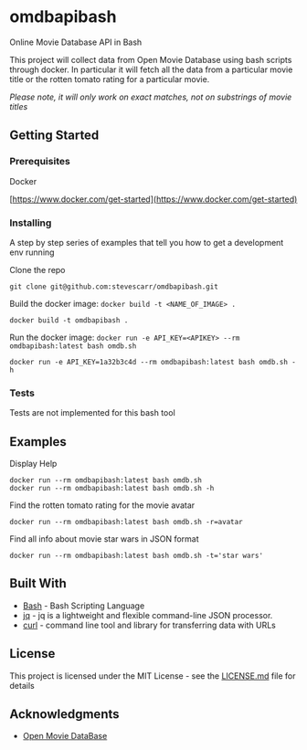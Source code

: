 # omdbapibash

Online Movie Database API in Bash

This project will collect data from Open Movie Database using bash scripts through docker. In particular it will fetch all the data from a particular movie title or the rotten tomato rating for a particular movie.

*Please note, it will only work on exact matches, not on substrings of movie titles*

## Getting Started

### Prerequisites

Docker

[https://www.docker.com/get-started](https://www.docker.com/get-started)

### Installing

A step by step series of examples that tell you how to get a development env running

Clone the repo

```
git clone git@github.com:stevescarr/omdbapibash.git
```

Build the docker image: `docker build -t <NAME_OF_IMAGE> .`

```
docker build -t omdbapibash .
```

Run the docker image: `docker run -e API_KEY=<APIKEY> --rm omdbapibash:latest bash omdb.sh`

```
docker run -e API_KEY=1a32b3c4d --rm omdbapibash:latest bash omdb.sh -h
```

### Tests

Tests are not implemented for this bash tool

## Examples

Display Help

```
docker run --rm omdbapibash:latest bash omdb.sh
docker run --rm omdbapibash:latest bash omdb.sh -h
```

Find the rotten tomato rating for the movie avatar

```
docker run --rm omdbapibash:latest bash omdb.sh -r=avatar
```

Find all info about movie star wars in JSON format

```
docker run --rm omdbapibash:latest bash omdb.sh -t='star wars'
```

## Built With

* [Bash](https://en.wikipedia.org/wiki/Bash_(Unix_shell)) - Bash Scripting Language
* [jq](https://stedolan.github.io/jq/) - jq is a lightweight and flexible command-line JSON processor.
* [curl](https://curl.haxx.se/) - command line tool and library for transferring data with URLs

## License

This project is licensed under the MIT License - see the [LICENSE.md](LICENSE.md) file for details

## Acknowledgments

* [Open Movie DataBase](http://www.omdbapi.com/)
